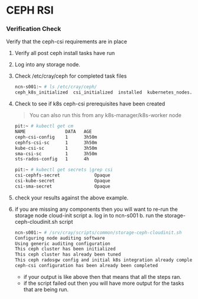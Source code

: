 # CEPH RSI


### Verification Check

Verify that the ceph-csi requirements are in place

1. Verify all post ceph install tasks have run
2. Log into any storage node.
3. Check /etc/cray/ceph for completed task files
    ```bash
    ncn-s001:~ # ls /etc/cray/ceph/
    ceph_k8s_initialized  csi_initialized  installed  kubernetes_nodes.txt  tuned
    ```
4. Check to see if k8s ceph-csi prerequisites have been created
   > You can also run this from any k8s-manager/k8s-worker node
    ```bash
    pit:~ # kubectl get cm
    NAME               DATA   AGE
    ceph-csi-config    1      3h50m
    cephfs-csi-sc      1      3h50m
    kube-csi-sc        1      3h50m
    sma-csi-sc         1      3h50m
    sts-rados-config   1      4h

    pit:~ # kubectl get secrets |grep csi
    csi-cephfs-secret             Opaque                                4      3h51m
    csi-kube-secret               Opaque                                2      3h51m
    csi-sma-secret                Opaque                                2      3h51m
    ```

5. check your results against the above example.
6. if you are missing any components then you will want to re-run the storage node cloud-init script
   a.  log in to ncn-s001
   b.  run the storage-ceph-cloudinit.sh script
   ```bash
   ncn-s001:~ # /srv/cray/scripts/common/storage-ceph-cloudinit.sh
   Configuring node auditing software
   Using generic auditing configuration
   This ceph cluster has been initialized
   This ceph cluster has already been tuned
   This ceph radosgw config and initial k8s integration already complete
   ceph-csi configuration has been already been completed
   ```
    * if your output is like above then that means that all the steps ran.
    * if the script failed out then you will have more output for the tasks that are being run. 
